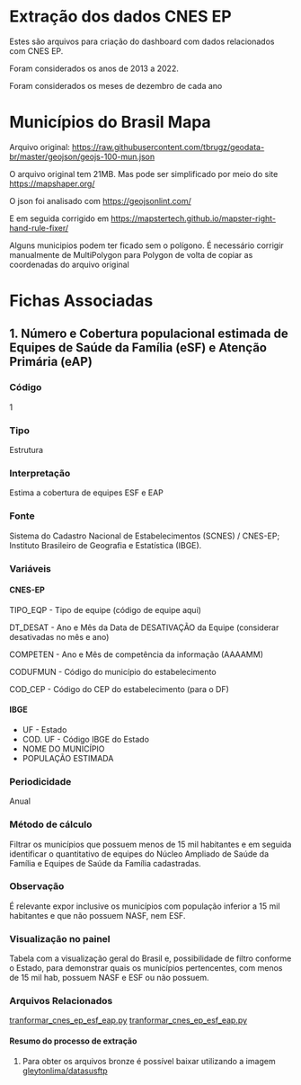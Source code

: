 # Extração dos dados CNES EP

Estes são arquivos para criação do dashboard com dados relacionados com CNES EP.

Foram considerados os anos de 2013 a 2022.

Foram considerados os meses de dezembro de cada ano

# Municípios do Brasil Mapa

Arquivo original: https://raw.githubusercontent.com/tbrugz/geodata-br/master/geojson/geojs-100-mun.json

O arquivo original tem 21MB. Mas pode ser simplificado por meio do site https://mapshaper.org/

O json foi analisado com https://geojsonlint.com/

E em seguida corrigido em https://mapstertech.github.io/mapster-right-hand-rule-fixer/

Alguns municipios podem ter ficado sem o polígono. É necessário corrigir manualmente de MultiPolygon para Polygon
de volta de copiar as coordenadas do arquivo original

# Fichas Associadas

## 1. Número e Cobertura populacional estimada de Equipes de Saúde da Família (eSF) e Atenção Primária (eAP)

### Código

1

### Tipo

Estrutura

### Interpretação

Estima a cobertura de equipes ESF e EAP

### Fonte

Sistema do Cadastro Nacional de Estabelecimentos (SCNES) / CNES-EP;
Instituto Brasileiro de Geografia e Estatística (IBGE).

### Variáveis

#### CNES-EP

TIPO_EQP - Tipo de equipe (código de equipe aqui)

DT_DESAT - Ano e Mês da Data de DESATIVAÇÃO da Equipe (considerar desativadas no mês e ano)

COMPETEN - Ano e Mês de competência da informação (AAAAMM)

CODUFMUN - Código do município do estabelecimento

COD_CEP - Código do CEP do estabelecimento (para o DF)

#### IBGE

- UF - Estado
- COD. UF - Código IBGE do Estado
- NOME DO MUNICÍPIO
- POPULAÇÃO ESTIMADA

### Periodicidade

Anual

### Método de cálculo

Filtrar os municípios que possuem menos de 15 mil habitantes e em seguida identificar o quantitativo de equipes do
Núcleo Ampliado de Saúde da Família e Equipes de Saúde da Família cadastradas.

### Observação

É relevante expor inclusive os municípios com população inferior a 15 mil habitantes e que não possuem NASF, nem ESF.

### Visualização no painel

Tabela com a visualização geral do Brasil e, possibilidade de filtro conforme o Estado, para demonstrar quais os
municípios pertencentes, com menos de 15 mil hab, possuem NASF e ESF ou não possuem.

### Arquivos Relacionados

[tranformar_cnes_ep_esf_eap.py](tranformar_cnes_ep_esf_eap.py)
[tranformar_cnes_ep_esf_eap.py](tranformar_cnes_ep_esf_eap.py)

#### Resumo do processo de extração

1. Para obter os arquivos bronze é possível baixar utilizando a
   imagem [gleytonlima/datasusftp](https://hub.docker.com/r/gleytonlima/datasusftp)